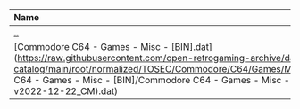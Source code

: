 |Name|Size|
|:---|---:|
|[..](../index.html)|DIR|
|[Commodore C64 - Games - Misc - [BIN].dat](https://raw.githubusercontent.com/open-retrogaming-archive/dat-catalog/main/root/normalized/TOSEC/Commodore/C64/Games/Misc/[BIN]/Commodore C64 - Games - Misc - [BIN]/Commodore C64 - Games - Misc - [BIN] (TOSEC-v2022-12-22_CM).dat)|5310|
